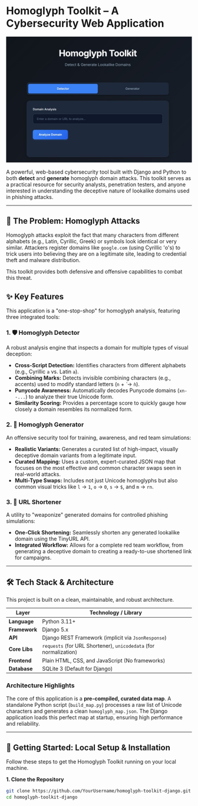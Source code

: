 # Homoglyph Toolkit – A Cybersecurity Web Application

![Homoglyph Toolkit Demo](https://github.com/vishwas-adhikari/homoglyph-tool/blob/main/poc-ss/HomePage.jpg) <!-- It's highly recommended to replace this with a URL to one of your screenshots -->

A powerful, web-based cybersecurity tool built with Django and Python to both **detect** and **generate** homoglyph domain attacks. This toolkit serves as a practical resource for security analysts, penetration testers, and anyone interested in understanding the deceptive nature of lookalike domains used in phishing attacks.

---

## 🎯 The Problem: Homoglyph Attacks

Homoglyph attacks exploit the fact that many characters from different alphabets (e.g., Latin, Cyrillic, Greek) or symbols look identical or very similar. Attackers register domains like `gооgle.com` (using Cyrillic 'о's) to trick users into believing they are on a legitimate site, leading to credential theft and malware distribution.

This toolkit provides both defensive and offensive capabilities to combat this threat.

## ✨ Key Features

This application is a "one-stop-shop" for homoglyph analysis, featuring three integrated tools:

### 1. 🛡️ Homoglyph Detector
A robust analysis engine that inspects a domain for multiple types of visual deception:
*   **Cross-Script Detection:** Identifies characters from different alphabets (e.g., Cyrillic `а` vs. Latin `a`).
*   **Combining Marks:** Detects invisible combining characters (e.g., accents) used to modify standard letters (`n` + `̀` → `ǹ`).
*   **Punycode Awareness:** Automatically decodes Punycode domains (`xn--...`) to analyze their true Unicode form.
*   **Similarity Scoring:** Provides a percentage score to quickly gauge how closely a domain resembles its normalized form.

### 2. 🧪 Homoglyph Generator
An offensive security tool for training, awareness, and red team simulations:
*   **Realistic Variants:** Generates a curated list of high-impact, visually deceptive domain variants from a legitimate input.
*   **Curated Mapping:** Uses a custom, expert-curated JSON map that focuses on the most effective and common character swaps seen in real-world attacks.
*   **Multi-Type Swaps:** Includes not just Unicode homoglyphs but also common visual tricks like `l` → `1`, `o` → `0`, `s` → `$`, and `m` → `rn`.

### 3. 🔗 URL Shortener
A utility to "weaponize" generated domains for controlled phishing simulations:
*   **One-Click Shortening:** Seamlessly shorten any generated lookalike domain using the TinyURL API.
*   **Integrated Workflow:** Allows for a complete red team workflow, from generating a deceptive domain to creating a ready-to-use shortened link for campaigns.

---

## 🛠️ Tech Stack & Architecture

This project is built on a clean, maintainable, and robust architecture.

| Layer         | Technology / Library                                       |
|---------------|------------------------------------------------------------|
| **Language**  | Python 3.11+                                               |
| **Framework** | Django 5.x                                                 |
| **API**       | Django REST Framework (implicit via `JsonResponse`)        |
| **Core Libs** | `requests` (for URL Shortener), `unicodedata` (for normalization) |
| **Frontend**  | Plain HTML, CSS, and JavaScript (No frameworks)            |
| **Database**  | SQLite 3 (Default for Django)                              |

### Architecture Highlights
The core of this application is a **pre-compiled, curated data map**. A standalone Python script (`build_map.py`) processes a raw list of Unicode characters and generates a clean `homoglyph_map.json`. The Django application loads this perfect map at startup, ensuring high performance and reliability.

---

## 🚀 Getting Started: Local Setup & Installation

Follow these steps to get the Homoglyph Toolkit running on your local machine.

**1. Clone the Repository**
```bash
git clone https://github.com/YourUsername/homoglyph-toolkit-django.git
cd homoglyph-toolkit-django
